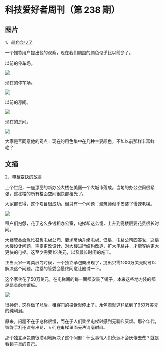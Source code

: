 # 科技爱好者周刊（第 238 期）

## 图片

1、[颜色变少了](https://twitter.com/culturaltutor/status/1551976051860963333)

一个推特用户提出他的观察，现在我们周围的颜色似乎比以前少了。

以前的停车场。

![](https://cdn.beekka.com/blogimg/asset/202207/bg2022072811.webp)

现在的停车场。

![](https://cdn.beekka.com/blogimg/asset/202207/bg2022072812.webp)

以前的房间。

![](https://cdn.beekka.com/blogimg/asset/202207/bg2022072813.webp)

现在的房间。

![](https://cdn.beekka.com/blogimg/asset/202207/bg2022072814.webp)

大家是否同意他的观点：现在的用色集中在几种主要颜色，不如以前那样丰富鲜艳？

## 文摘

2、[电梯变快的故事](https://news.ycombinator.com/item?id=30764970)

上个世纪，一座漂亮的新办公大楼在美国一个大城市落成。当地的办公空间很紧张，这栋楼的所有楼面空间很快都租光了。

大家都觉得，这个项目很成功，但只有一个问题：建筑师似乎安装了慢速电梯。

![](https://cdn.beekka.com/blogimg/asset/202207/bg2022072820.webp)

租户们抱怨，花了这么多钱租办公室，电梯却这么慢，上升到高楼层要花费很长时间。

大楼管委会急忙召集电梯公司，要求尽快升级电梯。但是，电梯公司回答说，这是大楼设计问题，需要更改设计，对大楼进行结构改造，扩大电梯井，才能容纳更大更快的电梯。这至少需要1亿美元，以及很长时间的施工。

正当大家一筹莫展的时候，一个独立承包商出现了，提出只需1000万美元就可以解决这个问题。绝望的管委会最终同意让他试一下。

这个家伙花了50万美元，在电梯间的每一面都安装了镜子，本来这些地方装的都是昂贵的木镶板。

![](https://cdn.beekka.com/blogimg/asset/202207/bg2022072821.webp)

很神奇，这样做了以后，租客们的投诉就停止了。承包商就这样拿到了950万美元的纯利润。

原来，问题不在于电梯很慢，而在于人们乘坐电梯时感到无聊和厌烦。那个年代，智能手机还没有出现，人们在电梯里面无法消磨时间。

那个独立承包商很聪明地解决了这个问题：什么事情人们永远不会厌倦去做？就是看镜子里的自己。
